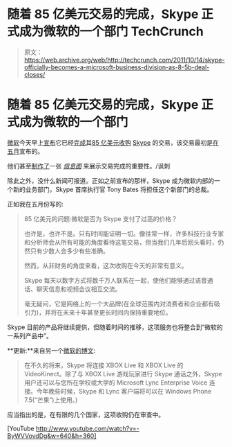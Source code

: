 # 随着 85 亿美元交易的完成，Skype 正式成为微软的一个部门 TechCrunch

> 原文：<https://web.archive.org/web/http://techcrunch.com/2011/10/14/skype-officially-becomes-a-microsoft-business-division-as-8-5b-deal-closes/>

# 随着 85 亿美元交易的完成，Skype 正式成为微软的一个部门

[微软](https://web.archive.org/web/20230205001435/http://www.crunchbase.com/company/microsoft)今天早上[宣布](https://web.archive.org/web/20230205001435/http://blogs.technet.com/b/microsoft_blog/archive/2011/10/13/tony-bates-weighs-in-on-microsoft-s-acquisition-of-skype.aspx)它已经[完成](https://web.archive.org/web/20230205001435/http://blogs.msdn.com/b/mssmallbiz/archive/2011/10/13/woohoo-we-re-pleased-to-announce-the-microsoft-acquisition-of-skype-has-closed.aspx)其[85 亿美元收购](https://web.archive.org/web/20230205001435/https://techcrunch.com/2011/05/10/ballmer-bates-skype/) [Skype](https://web.archive.org/web/20230205001435/http://www.crunchbase.com/company/skype) 的交易，该交易最初是[在五月](https://web.archive.org/web/20230205001435/https://techcrunch.com/2011/05/10/microsoft-acquires-skype/)宣布的。

他们甚至[制作了](https://web.archive.org/web/20230205001435/http://www.microsoft.com/presspass/press/2011/oct11/10-13SkypePR.mspx)一张 [*信息图*](https://web.archive.org/web/20230205001435/http://www.microsoft.com/presspass/gallery/imageviewer.mspx?3AMBwaEoKCAtQ%2BsNlzHVTZI1XPsu1G/JlXzehqKqFh7LdsIMJAX/fytxNQd/NXTOPsJGGZ/eRjc9c11Is04dQjH2XccZviPSZwqYPSG2BaEr8smsXX/bH%2BfX9BEWY4MyBW16gSvHduAEBAG9Omt/e94rqK3TF%2B17o8LnoxY6eFO4o9cctlVNx572JX9OxyxGHfFig5m5Oik57AG%2BO9XgXpM9Ihge93LC9De37rKEhKpswMnB8sAAQAUO0e5YlnTVF%2BZ/c0T618d/DTW1VQ60dglMmofiev%2BQ7z/YV%2BDhaAcebLO0/DzTV2eeeMdWVyIEB1yOEY9R4bV%2BXUKPzGlHknyUKXA4ee2hVhIm8hejiIbrlHmyBaKXrM1KXQnaSFmh) 来展示交易完成的重要性。/讽刺

除此之外，没什么新闻可报道。正如之前宣布的那样，Skype 成为微软内部的一个新的业务部门，Skype 首席执行官 Tony Bates 将担任这个新部门的总裁。

正如我在五月份写的:

> 85 亿美元的问题:微软是否为 Skype 支付了过高的价格？
> 
> 也许是，也许不是。只有时间能证明一切。像往常一样，许多科技行业专家和分析师会从所有可能的角度看待这笔交易，但当我们几年后回头看时，仍然只有少数人会多少有些准确。
> 
> 然而，从非财务的角度来看，这次收购在今天的非常有意义。
> 
> Skype 每天以数字方式将数千万人联系在一起，使他们能够通过语音通话、聊天信息和视频会议相互交流。
> 
> 毫无疑问，它是网络上的一个大品牌(在全球范围内对消费者和企业都有吸引力)，并将在未来十年甚至更长时间内保持重要地位。

Skype 目前的产品将继续提供，但随着时间的推移，这项服务也将整合到“微软的一系列产品中”。

**更新:**来自另一个[微软的博文](https://web.archive.org/web/20230205001435/http://higherinnovation.net/announcements/2011/10/14/skype-joins-microsoft/):

> 在不久的将来，Skype 将连接 XBOX Live 和 XBOX Live 的 VideoKinect。除了与 XBOX Live 游戏玩家进行 Skype 通话之外，Skype 用户还可以与您所在学校或大学的 Microsoft Lync Enterprise Voice 连接。今年晚些时候，Skype 和 Lync 客户端将可以在 Windows Phone 7.5(“芒果”)上使用。)

应当指出的是，在有限的几个国家，这项收购仍在审查中。

[YouTube http://www.youtube.com/watch?v=-ByWVVovdDg&w=640&h=360]